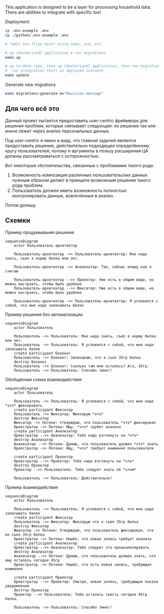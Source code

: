 This application is designed to be a layer for processing household data.  There are
abilities to integrate with specific tool


Deployment

```bash
cp .env.example .env
cp ./python/.env.example .env

# *edit env files here* using nano, vim, etc.

# up [dockerized] application & run migrations
make up

# up-to-date repo, then up [dockerized] application, then run migrations, then
#  run integration tests on deployed instance
make update

```

Generate new migrations

```bash
make migrations-generate m="Revision message"
```


Для чего всё это
----------------

Данный проект пытается предоставить user-centric фреймворк для решения проблем,
которые связывает следующее: их решение так или иначе лежит через анализ
персональных данных.

Под user-centric я имею в виду, что главной задачей является предоставить 
решение, действительно подходящее определённому кругу пользователей, потому
и аргументы в пользу расширения ЦА должны рассматриваться с осторожностью.

Вот некоторые обстоятельства, связанные с проблемами такого рода:
1. Возможность композиции различных пользовательских данных нужным образом
    делает в принципе возможным решение такого рода проблем.
2. Пользователь должен иметь возможность полностью контролировать данные,
    вовлечённые в анализ.

Потом допишу

Схемки
------

Пример продумывания решения

```mermaid
sequenceDiagram
    actor Пользователь-архитектор
    
    Пользователь-архитектор ->> Пользователь-архитектор: Мне надо знать, съел я норму белка или нет.

    Пользователь-архитектор ->> Анализатор: Так, сейчас опишу как я считаю
    
    Пользователь-архитектор -->> Проектор: Уже есть в общем виде, но можно настроить, чтобы было удобнее
    Пользователь-архитектор -->> Фиксатор: Уже есть в общем виде, но можно настроить, чтобы было удобнее
    
    Пользователь-архитектор ->> Пользователь-архитектор: Я условился с собой, что мне надо записывать белок
```

Пример решения без автоматизации

```mermaid
sequenceDiagram
    actor Пользователь
    
    Пользователь ->> Пользователь: Мне надо знать, съел я норму белка или нет.
    Пользователь ->> Пользователь: Я условился с собой, что мне надо записывать белок
    create participant Блокнот
    Пользователь ->> Блокнот: Записываю, что я съел 35гр белка
    destroy Блокнот
    Пользователь ->> Блокнот: Сколько там мне осталось? Ага, 45гр.
    Пользователь ->> Пользователь: Спасибо (мне)!
```

Обобщённая схема взаимодействия

```mermaid
sequenceDiagram
    actor Пользователь
    
    Пользователь ->> Пользователь: Я условился с собой, что мне надо *это* фиксировать
    create participant Фиксатор
    Пользователь ->> Фиксатор: Фиксирую *это*
    destroy Фиксатор
    Фиксатор ->> Потоки: Утверждаю, что пользователь *это* фиксировал
    Оркестратор ->> Потоки: Ищу, *что* трубет анализа
    create participant Анализатор
    Оркестратор -->> Анализатор: Тебе надо взглянуть на *это*
    destroy Анализатор
    Анализатор -->> Потоки: Думаю, что пользователь должен *это* знать
    Оркестратор ->> Потоки: Ищу, *что* требует внимания пользователя

    create participant Проектор
    Оркестратор -->> Проектор: Тебе надо взглянуть на *это*
    destroy Проектор
    Проектор -->> Пользователь: Тебе следует знать об *этом*
    
    Пользователь ->> Пользователь: Действительно!
```

Пример взаимодействия

```mermaid
sequenceDiagram
    actor Пользователь
    
    Пользователь ->> Пользователь: Я условился с собой, что мне надо записывать белок
    create participant Фиксатор
    Пользователь ->> Фиксатор: Фиксирую что я съел 35гр белка
    destroy Фиксатор
    Фиксатор ->> Потоки: Утверждаю, что пользователь фиксировал, что он съел 35гр белка
    Оркестратор ->> Потоки: Нашёл, что новая запись требует анализа
    create participant Анализатор
    Оркестратор -->> Анализатор: Тебе следует это проанализировать
    destroy Анализатор
    Анализатор -->> Потоки: Думаю, что пользователь должен знать, что ему осталось сегодня 45гр
    Оркестратор ->> Потоки: Нашёл, что есть новая запись, требующая внимания

    create participant Проектор
    Оркестратор -->> Проектор: Смотри, новая запись, требудющая показа уведомления
    destroy Проектор
    Проектор -->> Пользователь: Тебе осталось съесть сегодня 45гр белка.
    
    Пользователь ->> Пользователь: Спасибо (мне)!
```

